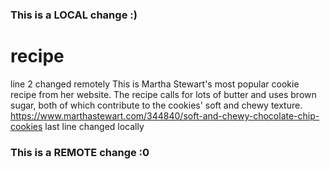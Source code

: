 ### This is a LOCAL change :)
# recipe
line 2 changed remotely
This is Martha Stewart's most popular cookie recipe from her website. The recipe calls for lots of butter and uses brown sugar, both of which contribute to the cookies' soft and chewy texture. https://www.marthastewart.com/344840/soft-and-chewy-chocolate-chip-cookies
last line changed locally
### This is a REMOTE change :0

